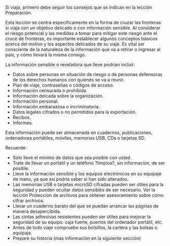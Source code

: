 [Title]: # (Antes de irse)
[Difficulty]: # (Principiante)
[Order]: # (0)

Si viaja, primero debe seguir los consejos que se indican en la lección Preparación.

Esta lección se centra específicamente en la forma de cruzar las fronteras si viaja con un objetivo delicado o con información sensible. Al considerar el riesgo potencial y las medidas a tomar para mitigar este riesgo ante el cruce de fronteras, es importante establecer algunos conceptos básicos acerca del motivo y los aspectos delicados de su viaje. Es vital ser consciente de la naturaleza de la información que va a retirar o ingresar al país, y cómo llevará la misma consigo.

La información sensible o reveladora que lleve podrían incluir:

*   Datos sobre personas en situación de riesgo o de personas defensoras de los derechos humanos con quienes se va a reunir.
*   Plan de viaje, contraseñas o códigos de acceso.
*   Información censurada o prohibida.
*   Información delcada sobre la organización.
*   Información personal.
*   Información embarazosa o incriminatoria.
*   Datos legales cifrados o no permitidos para la exportación.
*   Recibos.
*   Informes.

Esta información puede ser almacenada en cuadernos, publicaciones, ordenadores portátiles, móviles, memorias USB, CDs o tarjetas SD.

Recuerde:

*   Sólo lleve el mínimo de datos que sea posible con usted.
*   Trate de llevar un portátil y un teléfono ?limpios?, sin información, de ser posible.
*   Lleve la información sensible y los equipos electrónicos en su equipaje de mano, ya que así podría saber si han sido alterados.
*   Las memorias USB o tarjetas microSD cifradas pueden ser útiles para la seguridad y pueden ocultar datos sensibles de ser necesario. Ver la lección Protección de archivos para obtener asesoramiento sobre cómo cifrar archivos.
*   Llevar un cuaderno barato del que se puedan arrancar las páginas de manera desapercibida.
*   Las cintas adhesivas resistentes pueden ser útiles para mejorar la seguridad de su equipo: caja fuerte, puertos del ordenador portátil, etc.
*   Antes de todo viaje compruebe sus bolsillos, la cartera y las bolsas o equipaje.
*   Prepare su historia (más información en la siguiente sección)